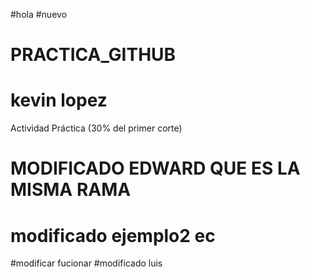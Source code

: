 #hola
#nuevo
# PRACTICA_GITHUB
# kevin lopez 
Actividad Práctica (30% del primer corte)
# MODIFICADO EDWARD QUE ES LA MISMA RAMA
# modificado ejemplo2 ec
#modificar fucionar
#modificado luis
